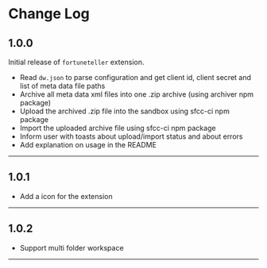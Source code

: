 # Change Log

## 1.0.0

Initial release of `fortuneteller` extension.
* Read `dw.json` to parse configuration and get client id, client secret and list of meta data file paths
* Archive all meta data xml files into one .zip archive (using archiver npm package)
* Upload the archived .zip file into the sandbox using sfcc-ci npm package
* Import the uploaded archive file using sfcc-ci npm package
* Inform user with toasts about upload/import status and about errors
* Add explanation on usage in the README
-----------------------------------------------------------------------------------------------------------
## 1.0.1

* Add a icon for the extension
-----------------------------------------------------------------------------------------------------------
## 1.0.2

* Support multi folder workspace
-----------------------------------------------------------------------------------------------------------